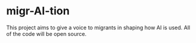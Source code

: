 # migr-AI-tion

This project aims to give a voice to migrants in shaping how AI is used. All of the code will be open source. 